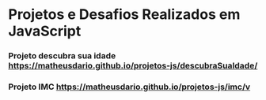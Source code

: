 # Projetos e Desafios Realizados em JavaScript

### Projeto descubra sua idade https://matheusdario.github.io/projetos-js/descubraSuaIdade/

### Projeto IMC https://matheusdario.github.io/projetos-js/imc/v